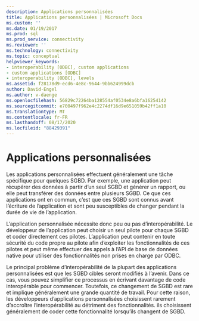 ```yaml
---
description: Applications personnalisées
title: Applications personnalisées | Microsoft Docs
ms.custom: ''
ms.date: 01/19/2017
ms.prod: sql
ms.prod_service: connectivity
ms.reviewer: ''
ms.technology: connectivity
ms.topic: conceptual
helpviewer_keywords:
- interoperability [ODBC], custom applications
- custom applications [ODBC]
- interoperability [ODBC], levels
ms.assetid: f28178d9-ecd6-4e8c-9644-9bb624999dcb
author: David-Engel
ms.author: v-daenge
ms.openlocfilehash: 56829c72264ba128554af0534e8a6bfa16254142
ms.sourcegitcommit: e700497f962e4c2274df16d9e651059b42ff1a10
ms.translationtype: MT
ms.contentlocale: fr-FR
ms.lasthandoff: 08/17/2020
ms.locfileid: "88429391"
---
```

# <a name="custom-applications"></a>Applications personnalisées
Les applications personnalisées effectuent généralement une tâche spécifique pour quelques SGBD. Par exemple, une application peut récupérer des données à partir d’un seul SGBD et générer un rapport, ou elle peut transférer des données entre plusieurs SGBD. Ce que ces applications ont en commun, c’est que ces SGBD sont connus avant l’écriture de l’application et sont peu susceptibles de changer pendant la durée de vie de l’application.  
  
 L’application personnalisée nécessite donc peu ou pas d’interopérabilité. Le développeur de l’application peut choisir un seul pilote pour chaque SGBD et coder directement ces pilotes. L’application peut contenir en toute sécurité du code propre au pilote afin d’exploiter les fonctionnalités de ces pilotes et peut même effectuer des appels à l’API de base de données native pour utiliser des fonctionnalités non prises en charge par ODBC.  
  
 Le principal problème d’interopérabilité de la plupart des applications personnalisées est que les SGBD cibles seront modifiés à l’avenir. Dans ce cas, vous pouvez simplifier ce processus en écrivant davantage de code interopérable pour commencer. Toutefois, ce changement de SGBD est rare et implique généralement une grande quantité de travail. Pour cette raison, les développeurs d’applications personnalisées choisissent rarement d’accroître l’interopérabilité au détriment des fonctionnalités. ils choisissent généralement de coder cette fonctionnalité lorsqu’ils changent de SGBD.
